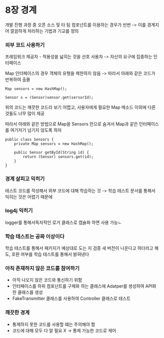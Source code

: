 # 8장 경계

개발 진행 과정 중 오픈 소스 및 타 팀 컴포넌트를 이용하는 경우가 빈번
-> 이를 경계지어 깔끔하게 처리하는 기법과 기교를 정의

### 외부 코드 사용하기

프레임워크 제공자 - 적용성을 넓히는 것을 선호
사용자 -> 자신의 요구에 집중하는 인터페이스

Map 인터페이스의 경우 객체의 유형을 제한하지 않음 -> 따라서 아래와 같은 코드가 반복하여 출몰
```
Map sensors = new HashMap();

Sensor s = (Sensor)sensor.get(sersorId);
```

위의 코드는 깨끗한 코드라 보기 어렵고, 사용자에게 필요한 Map 메소드 이외에 다른 것들도 너무 많이 제공

따라서 아래와 같은 방법으로 Map을 Sensors 안으로 숨겨서 Map과 같은 인터페이스를 여기저기 넘기지 않도록 하자

```
public class Sensors {
    private Map sensors = new HashMap();

    public Sensor getById(String id) {
        return (Sensor) sensors.get(id);
    }
}
```

### 경계 살피고 익히기

테스트 코드를 작성해서 외부 코드에 대해 학습하는 것 -> 학습 테스트
문서를 통해서 익히는 것은 어렵기 때문에

### log4j 익히기

logger를 통해서독자적인 로거 클래스로 캡슐화 하면 사용 가능ㄴ

### 학습 테스트는 공짜 이상이다

학습 테스트를 통해서 패키지가 예상대로 도는 지 검증
새 버전이 나온다고 하더라고 해도, 호환 여부를 학습 테스트를 통해서 밝혀낸다

### 아직 존재하지 않은 코드를 참여하기

- 아직 나오지 않은 코드와 통신하기 위함
- 인터페이스를 하위 컴포넌트를 구체화 하는 클래스에 Adatper를 생성하여 API화 한 클래스를 생성
- FakeTransmitter 클래스를 사용하여 Controller 클래스로 테스트

### 깨끗한 경계

- 통제하지 못한 코드를 사용할 떄는 주의해야 함
- 코드에 대해 모두 다 알 필요 X -> 통제 가능한 코드로 제어
